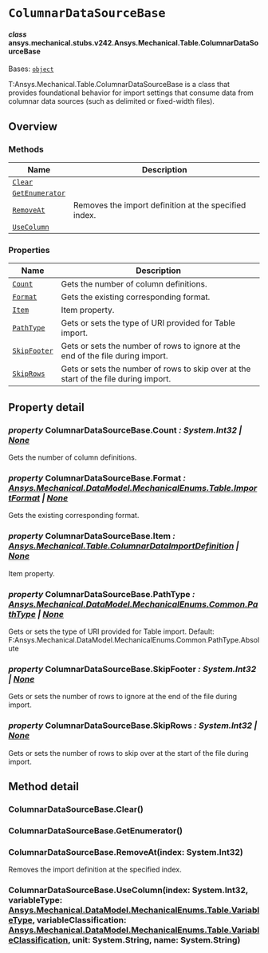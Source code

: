 # `ColumnarDataSourceBase`

<a id="ansys.mechanical.stubs.v242.Ansys.Mechanical.Table.ColumnarDataSourceBase"></a>

#### *class* ansys.mechanical.stubs.v242.Ansys.Mechanical.Table.ColumnarDataSourceBase

Bases: [`object`](https://docs.python.org/3/library/functions.html#object)

T:Ansys.Mechanical.Table.ColumnarDataSourceBase is a class that provides foundational behavior for
import settings that consume data from columnar data sources (such as delimited or
fixed-width files).

<!-- !! processed by numpydoc !! -->

<a id="overview"></a>

## Overview

### Methods

| Name | Description |
|----------------------------------------------------------------------------------------------------------------------------------|-------------------------------------------------------|
| [`Clear`](#ColumnarDataSourceBase.Clear)                 |                                                       |
| [`GetEnumerator`](#ColumnarDataSourceBase.GetEnumerator) |                                                       |
| [`RemoveAt`](#ColumnarDataSourceBase.RemoveAt)           | Removes the import definition at the specified index. |
| [`UseColumn`](#ColumnarDataSourceBase.UseColumn)         |                                                       |

### Properties

| Name | Description |
|----------------------------------------------------------------------------------------------------------------------------|--------------------------------------------------------------------------------------|
| [`Count`](#ColumnarDataSourceBase.Count)           | Gets the number of column definitions.                                               |
| [`Format`](#ColumnarDataSourceBase.Format)         | Gets the existing corresponding format.                                              |
| [`Item`](#ColumnarDataSourceBase.Item)             | Item property.                                                                       |
| [`PathType`](#ColumnarDataSourceBase.PathType)            | Gets or sets the type of URI provided for Table import.                              |
| [`SkipFooter`](#ColumnarDataSourceBase.SkipFooter) | Gets or sets the number of rows to ignore at the end of the file during import.      |
| [`SkipRows`](#ColumnarDataSourceBase.SkipRows)     | Gets or sets the number of rows to skip over at the start of the file during import. |

<a id="property-detail"></a>

## Property detail

<a id="ColumnarDataSourceBase.Count"></a>

### *property* ColumnarDataSourceBase.Count *: System.Int32 | [None](https://docs.python.org/3/library/constants.html#None)*

Gets the number of column definitions.

<!-- !! processed by numpydoc !! -->

<a id="ColumnarDataSourceBase.Format"></a>

### *property* ColumnarDataSourceBase.Format *: [Ansys.Mechanical.DataModel.MechanicalEnums.Table.ImportFormat](../DataModel/MechanicalEnums/Table/ImportFormat.md#ansys.mechanical.stubs.v242.Ansys.Mechanical.DataModel.MechanicalEnums.Table.ImportFormat) | [None](https://docs.python.org/3/library/constants.html#None)*

Gets the existing corresponding format.

<!-- !! processed by numpydoc !! -->

<a id="ColumnarDataSourceBase.Item"></a>

### *property* ColumnarDataSourceBase.Item *: [Ansys.Mechanical.Table.ColumnarDataImportDefinition](ColumnarDataImportDefinition.md#ansys.mechanical.stubs.v242.Ansys.Mechanical.Table.ColumnarDataImportDefinition) | [None](https://docs.python.org/3/library/constants.html#None)*

Item property.

<!-- !! processed by numpydoc !! -->

<a id="ColumnarDataSourceBase.PathType"></a>

### *property* ColumnarDataSourceBase.PathType *: [Ansys.Mechanical.DataModel.MechanicalEnums.Common.PathType](../DataModel/MechanicalEnums/Common/PathType.md#ansys.mechanical.stubs.v242.Ansys.Mechanical.DataModel.MechanicalEnums.Common.PathType) | [None](https://docs.python.org/3/library/constants.html#None)*

Gets or sets the type of URI provided for Table import.
Default: F:Ansys.Mechanical.DataModel.MechanicalEnums.Common.PathType.Absolute

<!-- !! processed by numpydoc !! -->

<a id="ColumnarDataSourceBase.SkipFooter"></a>

### *property* ColumnarDataSourceBase.SkipFooter *: System.Int32 | [None](https://docs.python.org/3/library/constants.html#None)*

Gets or sets the number of rows to ignore at the end of the file during import.

<!-- !! processed by numpydoc !! -->

<a id="ColumnarDataSourceBase.SkipRows"></a>

### *property* ColumnarDataSourceBase.SkipRows *: System.Int32 | [None](https://docs.python.org/3/library/constants.html#None)*

Gets or sets the number of rows to skip over at the start of the file during import.

<!-- !! processed by numpydoc !! -->

<a id="method-detail"></a>

## Method detail

<a id="ColumnarDataSourceBase.Clear"></a>

### ColumnarDataSourceBase.Clear()

<a id="ColumnarDataSourceBase.GetEnumerator"></a>

### ColumnarDataSourceBase.GetEnumerator()

<a id="ColumnarDataSourceBase.RemoveAt"></a>

### ColumnarDataSourceBase.RemoveAt(index: System.Int32)

Removes the import definition at the specified index.

<!-- !! processed by numpydoc !! -->

<a id="ColumnarDataSourceBase.UseColumn"></a>

### ColumnarDataSourceBase.UseColumn(index: System.Int32, variableType: [Ansys.Mechanical.DataModel.MechanicalEnums.Table.VariableType](../DataModel/MechanicalEnums/Table/VariableType.md#ansys.mechanical.stubs.v242.Ansys.Mechanical.DataModel.MechanicalEnums.Table.VariableType), variableClassification: [Ansys.Mechanical.DataModel.MechanicalEnums.Table.VariableClassification](../DataModel/MechanicalEnums/Table/VariableClassification.md#ansys.mechanical.stubs.v242.Ansys.Mechanical.DataModel.MechanicalEnums.Table.VariableClassification), unit: System.String, name: System.String)

<!-- !! processed by numpydoc !! -->

